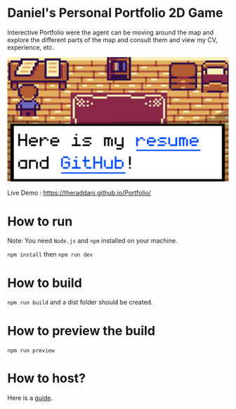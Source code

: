 # Daniel's Personal Portfolio 2D Game

Interective Portfolio were the agent can be moving around the map and explore the different parts of the 
map and consult them and view my CV, experience, etc.

![A screenshot of the project](./developerportfoliothumbnail.png)

Live Demo : https://theraddani.github.io/Portfolio/

# How to run

Note: You need `Node.js` and `npm` installed on your machine.

`npm install` then `npm run dev`

# How to build

`npm run build` and a dist folder should be created.

# How to preview the build

`npm run preview`

# How to host?

Here is a [guide](HOW_TO_DEPLOY.MD).
